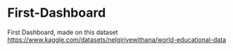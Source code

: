 # First-Dashboard
First Dashboard, made on this dataset
https://www.kaggle.com/datasets/nelgiriyewithana/world-educational-data
